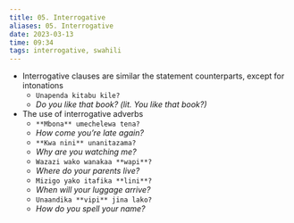 ```yaml
---
title: 05. Interrogative
aliases: 05. Interrogative
date: 2023-03-13
time: 09:34
tags: interrogative, swahili
---
```


-   Interrogative clauses are similar the statement counterparts, except for intonations
    -   `Unapenda kitabu kile?`
    -   _Do you like that book? (lit. You like that book?)_
-   The use of interrogative adverbs
    -   `**Mbona** umechelewa tena?`
    -   _How come you’re late again?_
    -   `**Kwa nini** unanitazama?`
    -   _Why are you watching me?_
    -   `Wazazi wako wanakaa **wapi**?`
    -   _Where do your parents live?_
    -   `Mizigo yako itafika **lini**?`
    -   _When will your luggage arrive?_
    -   `Unaandika **vipi** jina lako?`
    -   _How do you spell your name?_
